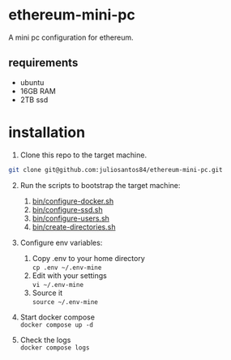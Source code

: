 # ethereum-mini-pc
A mini pc configuration for ethereum.

## requirements
- ubuntu
- 16GB RAM
- 2TB ssd

# installation
1. Clone this repo to the target machine.
```bash
git clone git@github.com:juliosantos84/ethereum-mini-pc.git
```
2. Run the scripts to bootstrap the target machine:
    1. [bin/configure-docker.sh](bin/configure-docker.sh)
    1. [bin/configure-ssd.sh](bin/configure-ssd.sh)
    1. [bin/configure-users.sh](bin/configure-users.sh)
    1. [bin/create-directories.sh](bin/create-directories.sh)

3. Configure env variables:
    1. Copy .env to your home directory<br/>
    `cp .env ~/.env-mine`
    1. Edit with your settings<br/>
    `vi ~/.env-mine`
    1. Source it<br/>
    `source ~/.env-mine`

4. Start docker compose<br/>
`docker compose up -d`

5. Check the logs<br/>
`docker compose logs`

